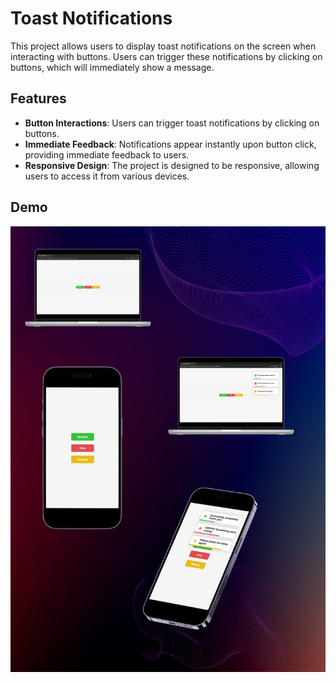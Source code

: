 # Toast Notifications

This project allows users to display toast notifications on the screen when interacting with buttons. Users can trigger these notifications by clicking on buttons, which will immediately show a message.

## Features

- **Button Interactions**: Users can trigger toast notifications by clicking on buttons.
- **Immediate Feedback**: Notifications appear instantly upon button click, providing immediate feedback to users.
- **Responsive Design**: The project is designed to be responsive, allowing users to access it from various devices.

## Demo

![Toast Notifications Image](https://github.com/BGWEB08/README.md-IMAGES/blob/main/JavaScript%20Trials/Toast%20Notifications/toastnotifications-img.png?raw=true)
